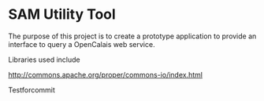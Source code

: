 SAM Utility Tool
===


The purpose of this project is to create a prototype application to 
provide an interface to query a OpenCalais web service.

Libraries used include

http://commons.apache.org/proper/commons-io/index.html


Testforcommit 